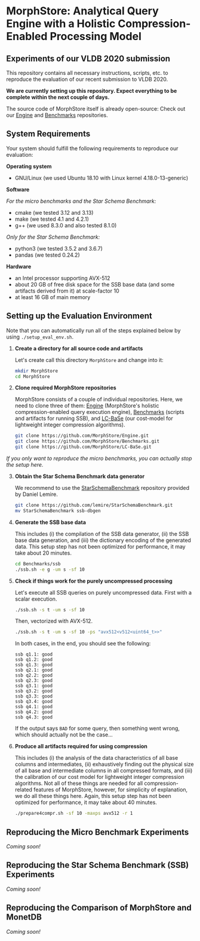 # MorphStore: Analytical Query Engine with a Holistic Compression-Enabled Processing Model
## Experiments of our VLDB 2020 submission

This repository contains all necessary instructions, scripts, etc. to reproduce the evaluation of our recent submission to VLDB 2020.

**We are currently setting up this repository. Expect everything to be complete within the next couple of days.**

The source code of MorphStore itself is already open-source: Check out our [Engine](https://github.com/MorphStore/Engine) and [Benchmarks](https://github.com/MorphStore/Benchmarks) repositories.

## System Requirements

Your system should fulfill the following requirements to reproduce our evaluation:

**Operating system**

- GNU/Linux (we used Ubuntu 18.10 with Linux kernel 4.18.0-13-generic)

**Software**

*For the micro benchmarks and the Star Schema Benchmark:*
- cmake (we tested 3.12 and 3.13)
- make (we tested 4.1 and 4.2.1)
- g++ (we used 8.3.0 and also tested 8.1.0)

*Only for the Star Schema Benchmark:*
- python3 (we tested 3.5.2 and 3.6.7)
- pandas (we tested 0.24.2)

**Hardware**
- an Intel processor supporting AVX-512
- about 20 GB of free disk space for the SSB base data (and some artifacts derived from it) at scale-factor 10
- at least 16 GB of main memory

## Setting up the Evaluation Environment

Note that you can automatically run all of the steps explained below by using `./setup_eval_env.sh`.

1. **Create a directory for all source code and artifacts**
   
   Let's create call this directory `MorphStore` and change into it:

   ```bash
   mkdir MorphStore
   cd MorphStore
   ```
   
2. **Clone required MorphStore repositories**
   
   MorphStore consists of a couple of individual repositories.
   Here, we need to clone three of them: [Engine]() (MorphStore's holistic compression-enabled query execution engine), [Benchmarks]() (scripts and artifacts for running SSB), and [LC-BaSe]() (our cost-model for lightweight integer compression algorithms).
   
   ```bash
   git clone https://github.com/MorphStore/Engine.git
   git clone https://github.com/MorphStore/Benchmarks.git
   git clone https://github.com/MorphStore/LC-BaSe.git
   ```
   
*If you only want to reproduce the micro benchmarks, you can actually stop the setup here.*
   
3. **Obtain the Star Schema Benchmark data generator**
   
   We recommend to use the [StarSchemaBenchmark](https://github.com/lemire/StarSchemaBenchmark) repository provided by Daniel Lemire.
   
   ```bash
   git clone https://github.com/lemire/StarSchemaBenchmark.git
   mv StarSchemaBenchmark ssb-dbgen
   ```
   
4. **Generate the SSB base data**

   This includes (i) the compilation of the SSB data generator, (ii) the SSB base data generation, and (iii) the dictionary encoding of the generated data.
   This setup step has not been optimized for performance, it may take about 20 minutes.
   
   ```bash
   cd Benchmarks/ssb
   ./ssb.sh -e g -um s -sf 10
   ```
   
5. **Check if things work for the purely uncompressed processing**
   
   Let's execute all SSB queries on purely uncompressed data.
   First with a scalar execution.
   
   ```bash
   ./ssb.sh -s t -um s -sf 10
   ```
   
   Then, vectorized with AVX-512.
   
   ```bash
   ./ssb.sh -s t -um s -sf 10 -ps "avx512<v512<uint64_t>>"
   ```
   
   In both cases, in the end, you should see the following:
   
   ```
   ssb q1.1: good
   ssb q1.2: good
   ssb q1.3: good
   ssb q2.1: good
   ssb q2.2: good
   ssb q2.3: good
   ssb q3.1: good
   ssb q3.2: good
   ssb q3.3: good
   ssb q3.4: good
   ssb q4.1: good
   ssb q4.2: good
   ssb q4.3: good
   ```
   
   If the output says `BAD` for some query, then something went wrong, which should actually not be the case...
   
4. **Produce all artifacts required for using compression**
   
   This includes (i) the analysis of the data characteristics of all base columns and intermediates, (ii) exhaustively finding out the physical size of all base and intermediate columns in all compressed formats, and (iii) the calibration of our cost model for lightweight integer compression algorithms.
   Not all of these things are needed for all compression-related features of MorphStore, however, for simplicity of explanation, we do all these things here.
   Again, this setup step has not been optimized for performance, it may take about 40 minutes.
   
   ```bash
   ./prepare4compr.sh -sf 10 -maxps avx512 -r 1
   ```

## Reproducing the Micro Benchmark Experiments

*Coming soon!*

## Reproducing the Star Schema Benchmark (SSB) Experiments

*Coming soon!*

##  Reproducing the Comparison of MorphStore and MonetDB

*Coming soon!*

